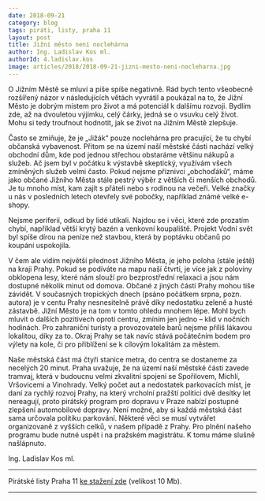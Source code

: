 ```yaml
---
date: 2018-09-21
category: blog
tags: piráti, listy, praha 11
layout: post
title: Jižní město není noclehárna
author: Ing. Ladislav Kos ml.
authorId: 4.ladislav.kos
image: articles/2018/2018-09-21-jizni-mesto-neni-nocleharna.jpg
---
```


O Jižním Městě se mluví a píše spíše negativně. Rád bych tento všeobecně rozšířený názor v následujících větách vyvrátil a poukázal na to, že Jižní Město je dobrým místem pro život a má potenciál k dalšímu rozvoji. Bydlím zde, až na dvouletou výjimku, celý čárky, jedná se o vsuvku celý život. Mohu si tedy troufnout hodnotit, jak se život na Jižním Městě zlepšuje. 

Často se zmiňuje, že je „Jižák“ pouze noclehárna pro pracující, že tu chybí občanská vybavenost. Přitom se na území naší městské části nachází velký obchodní dům, kde pod jednou střechou obstaráme většinu nákupů a služeb. Ač jsem byl v počátku k výstavbě skeptický, využívám všech zmíněných služeb velmi často. Pokud nejsme příznivci „obchoďáků“, máme jako občané Jižního Města stále pestrý výběr z větších či menších obchodů. Je tu mnoho míst, kam zajít s přáteli nebo s rodinou na večeři. Velké značky u nás v posledních letech otevřely své pobočky, například známé velké e-shopy. 

Nejsme periferií, odkud by lidé utíkali. Najdou se i věci, které zde prozatím chybí, například větší krytý bazén a venkovní koupaliště. Projekt Vodní svět byl spíše dírou na peníze než stavbou, která by poptávku občanů po koupání uspokojila.

V čem ale vidím největší přednost Jižního Města, je jeho poloha (stále ještě) na kraji Prahy. Pokud se podíváte na mapu naší čtvrti, je více jak z poloviny obklopena lesy, které nám slouží pro bezprostřední relaxaci a jsou nám dostupné několik minut od domova. Občané z jiných částí Prahy mohou tiše závidět. V současných tropických dnech (psáno počátkem srpna, pozn. autora) je v centu Prahy nesnesitelně právě díky nedostatku zeleně a husté zástavbě. Jižní Město je na tom v tomto ohledu mnohem lépe. Mohl bych mluvit o dalších pozitivech oproti centru, zmíním jen jedno – klid v nočních hodinách. Pro zahraniční turisty a provozovatele barů nejsme příliš lákavou lokalitou, díky za to. Okraj Prahy se tak navíc stává počátečním bodem pro výlety na kole, či pro přiblížení se k cílovým lokalitám za městem.

Naše městská část má čtyři stanice metra, do centra se dostaneme za necelých 20 minut. Praha uvažuje, že na území naší městské části zavede tramvaj, která v budoucnu velmi zkvalitní spojení se Spořilovem, Michlí, Vršovicemi a Vinohrady. Velký počet aut a nedostatek parkovacích míst, je daní za rychlý rozvoj Prahy, na který vrcholní pražští politici dvě desítky let nereagují, proto pirátský program pro dopravu v Praze nabízí postupné zlepšení automobilové dopravy. Není možné, aby si každá městská část sama určovala politiku parkování. Některé věci se musí vytvářet organizovaně z vyšších celků, v našem případě z Prahy. Pro plnění našeho programu bude nutné uspět i na pražském magistrátu. K tomu máme slušně našlápnuto. 

Ing. Ladislav Kos ml.


---

Pirátské listy Praha 11 [ke stažení zde](/assets/pdf/2018-07-10-praha-11.pdf) (velikost 10 Mb).

- - -